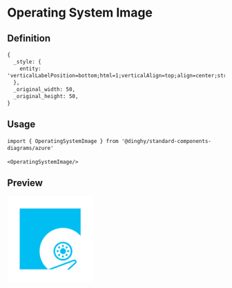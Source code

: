 # Operating System Image

## Definition

```
{
  _style: { 
    entity: 'verticalLabelPosition=bottom;html=1;verticalAlign=top;align=center;strokeColor=none;fillColor=#00BEF2;shape=mxgraph.azure.operating_system_image;',
  },
  _original_width: 50,
  _original_height: 50,
}
```

## Usage

```
import { OperatingSystemImage } from '@dinghy/standard-components-diagrams/azure'

<OperatingSystemImage/>
```

## Preview

<img src="./operating-system-image.png" width="200"/>
